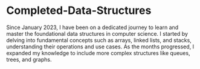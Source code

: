 # Completed-Data-Structures
Since January 2023, I have been on a dedicated journey to learn and master the foundational data structures in computer science. 
I started by delving into fundamental concepts such as arrays, linked lists, and stacks, understanding their operations and use cases. 
As the months progressed, I expanded my knowledge to include more complex structures like queues, trees, and graphs.
